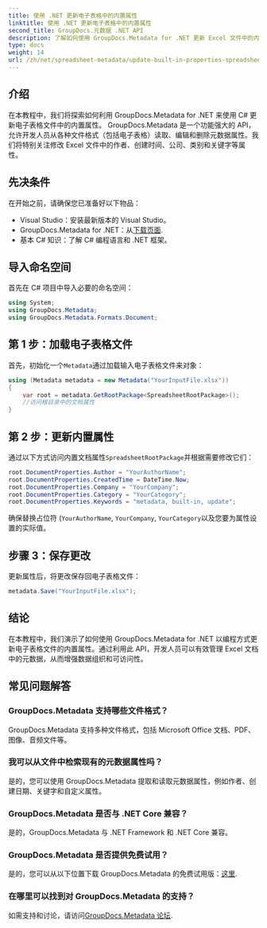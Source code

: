 ```yaml
---
title: 使用 .NET 更新电子表格中的内置属性
linktitle: 使用 .NET 更新电子表格中的内置属性
second_title: GroupDocs.元数据 .NET API
description: 了解如何使用 GroupDocs.Metadata for .NET 更新 Excel 文件中的内置元数据属性。使用C#修改作者、创建时间、公司等。
type: docs
weight: 14
url: /zh/net/spreadsheet-metadata/update-built-in-properties-spreadsheets/
---
```

## 介绍
在本教程中，我们将探索如何利用 GroupDocs.Metadata for .NET 来使用 C# 更新电子表格文件中的内置属性。 GroupDocs.Metadata 是一个功能强大的 API，允许开发人员从各种文件格式（包括电子表格）读取、编辑和删除元数据属性。我们将特别关注修改 Excel 文件中的作者、创建时间、公司、类别和关键字等属性。
## 先决条件
在开始之前，请确保您已准备好以下物品：
- Visual Studio：安装最新版本的 Visual Studio。
-  GroupDocs.Metadata for .NET：从[下载页面](https://releases.groupdocs.com/metadata/net/).
- 基本 C# 知识：了解 C# 编程语言和 .NET 框架。

## 导入命名空间
首先在 C# 项目中导入必要的命名空间：
```csharp
using System;
using GroupDocs.Metadata;
using GroupDocs.Metadata.Formats.Document;
```
## 第 1 步：加载电子表格文件
首先，初始化一个`Metadata`通过加载输入电子表格文件来对象：
```csharp
using (Metadata metadata = new Metadata("YourInputFile.xlsx"))
{
    var root = metadata.GetRootPackage<SpreadsheetRootPackage>();
    //访问根目录中的文档属性
}
```
## 第 2 步：更新内置属性
通过以下方式访问内置文档属性`SpreadsheetRootPackage`并根据需要修改它们：
```csharp
root.DocumentProperties.Author = "YourAuthorName";
root.DocumentProperties.CreatedTime = DateTime.Now;
root.DocumentProperties.Company = "YourCompany";
root.DocumentProperties.Category = "YourCategory";
root.DocumentProperties.Keywords = "metadata, built-in, update";
```
确保替换占位符 (`YourAuthorName`, `YourCompany`, `YourCategory`以及您要为属性设置的实际值。
## 步骤 3：保存更改
更新属性后，将更改保存回电子表格文件：
```csharp
metadata.Save("YourInputFile.xlsx");
```

## 结论
在本教程中，我们演示了如何使用 GroupDocs.Metadata for .NET 以编程方式更新电子表格文件的内置属性。通过利用此 API，开发人员可以有效管理 Excel 文档中的元数据，从而增强数据组织和可访问性。

## 常见问题解答
### GroupDocs.Metadata 支持哪些文件格式？
GroupDocs.Metadata 支持多种文件格式，包括 Microsoft Office 文档、PDF、图像、音频文件等。
### 我可以从文件中检索现有的元数据属性吗？
是的，您可以使用 GroupDocs.Metadata 提取和读取元数据属性，例如作者、创建日期、关键字和自定义属性。
### GroupDocs.Metadata 是否与 .NET Core 兼容？
是的，GroupDocs.Metadata 与 .NET Framework 和 .NET Core 兼容。
### GroupDocs.Metadata 是否提供免费试用？
是的，您可以从以下位置下载 GroupDocs.Metadata 的免费试用版：[这里](https://releases.groupdocs.com/).
### 在哪里可以找到对 GroupDocs.Metadata 的支持？
如需支持和讨论，请访问[GroupDocs.Metadata 论坛](https://forum.groupdocs.com/c/metadata/14).